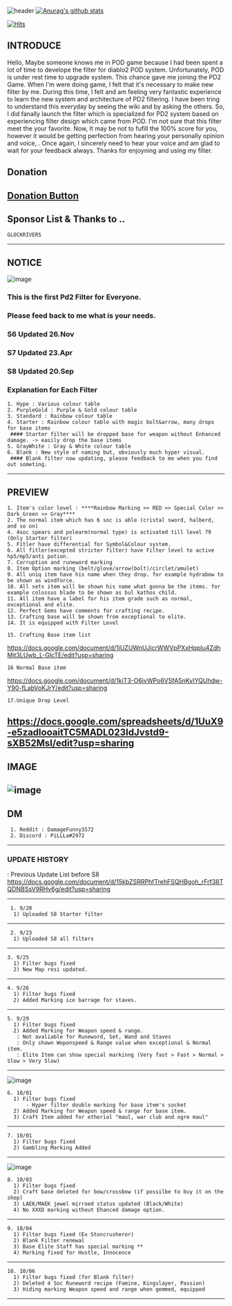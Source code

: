 
![header](https://capsule-render.vercel.app/api?type=Waving&color=gradient&text=%20PiLLLa'sPD2filter%20%20&height=300&fontSize=80)
[![Anurag's github stats](https://github-readme-stats.vercel.app/api?username=PiLLLaa&show_icons=true&theme=synthwave)](https://github.com/PiLLLaa/github-readme-stats)

[![Hits](https://hits.seeyoufarm.com/api/count/incr/badge.svg?url=https%3A%2F%2Fgithub.com%2FPiLLLaa%2Fhit-counter)](https://hits.seeyoufarm.com)
 
 ## INTRODUCE
   Hello, Maybe someone knows me in POD game because I had been spent a lot of time to develope the filter for diablo2 POD system. Unfortunately, POD is under rest time to upgrade system. This chance gave me joining the PD2 Game. When I'm were doing game, I felt that it's necessary to make new filter by me. During this time, I felt and am feeling very fantastic experience to learn the new system and architecture of PD2 filtering. I have been tring to understand this everyday by seeing the wiki and by asking the others. So, I did fanally launch the filter which is specialized for PD2 system based on experiencing filter design which came from POD. I'm not sure that this filter meet the your favorite. Now, It may be not to fufill the 100% score for you, however it would be getting perfection from hearing your personally opinion and voice, . Once again, I sincerely need to hear your voice and am glad to wait for your feedback always. Thanks for enjoyning and using my filter.
 
 ## Donation 

 ## [Donation Button](https://github.com/sponsors/PiLLLaa)

 ## Sponsor List & Thanks to ..
    GLOCKRIVERS

 ----------------------------------------------------------------------------------------------------------------------
 
 ## NOTICE
![image](https://user-images.githubusercontent.com/76995697/210166026-8e409369-9e72-4a38-a1eb-c6a4532b9af1.png)

 ### This is the first Pd2 Filter for Everyone. 
 ### Please feed back to me what is your needs.
 
 ### S6 Updated 26.Nov
 ### S7 Updated 23.Apr
 ### S8 Updated 20.Sep

 ### Explanation for Each Filter 
    1. Hype : Various colour table
    2. PurpleGold : Purple & Gold colour table
    3. Standard : Rainbow colour table
    4. Starter : Rainbow colour table with magic bolt&arrow, many drops for base items
     #### Starter filter will be dropped base for weapon without Enhanced damage. -> easily drop the base items
    5. GrayWhite : Gray & White colour table
    6. Blank : New style of naming but, obviously much hyper visual.
     #### Blank filter now updating, please feedback to me when you find out someting.
 ----------------------------------------------------------------------------------------------------------------------
 ## PREVIEW
    
    1. Item's color level : ****Rainbow Marking >> RED >> Special Color >> Dark_Green >> Gray****
    2. The normal item which has 6 soc is able (cristal sword, halberd, and so on)
    4. 4soc spears and polearm(normal type) is activated till level 79 (Only Starter filter)
    5. Fitler have differential for Symbol&Colour system. 
    6. All fitler(excepted stricter filter) have Filter level to active hp5/mp5/anti potion.
    7. Corruption and runeword marking
    8. Item Option marking (belt/glove/arrow(bolt)/circlet/amulet)
    9. All uniq item have his name when they drop. for example hydrabow to be shown as windforce.
    10. All sets item will be shown his name what gonna be the items. for example colossus blade to be shown as bul kathos child.
    11. All item have a label for his item grade such as normal, exceptional and elite.
    12. Perfect Gems have comments for crafting recipe.
    13. Crafting base will be shown from exceptional to elite.
    14. It is equipped with Filter Level 
           
    15. Crafting Base item list
  https://docs.google.com/document/d/1iUZUWnUJicrWWVpPXxHppIu4ZdhMit3LUwb_L-GIcTE/edit?usp=sharing
    


    16 Normal Base item
  https://docs.google.com/document/d/1kiT3-O6ivWPo6VSfA5nKvIYQUhdw-Y90-fLabVoKJrY/edit?usp=sharing
   
    17.Unique Drop Level
  https://docs.google.com/spreadsheets/d/1UuX9-e5zadlooaitTC5MADL023IdJvstd9-sXB52MsI/edit?usp=sharing
----------------------------------------------------------------------------------------------------------------------   
## IMAGE    
 ![image](https://user-images.githubusercontent.com/76995697/185507965-8546a887-d6c1-4b69-9acb-40fcfad1a71d.png)
----------------------------------------------------------------------------------------------------------------------
## DM 
     1. Reddit : DamageFunny3572
     2. Discord : PiLLLa#2972

----------------------------------------------------------------------------------------------------------------------
### UPDATE HISTORY
   : Previous Update List before S8
  https://docs.google.com/document/d/15kbZSRRPhfTrehFSQHBgoh_rFrf38TQDNBSsV9RHv6g/edit?usp=sharing

----------------------------------------------------------------------------------------------------------------------
     1. 9/20
      1) Uploaded S8 Starter filter
      
----------------------------------------------------------------------------------------------------------------------
     2. 9/23
      1) Uploaded S8 all filters
      
----------------------------------------------------------------------------------------------------------------------
    3. 9/25
      1) Filter bugs fixed
      2) New Map resi updated.
----------------------------------------------------------------------------------------------------------------------
    4. 9/26
      1) Filter bugs fixed
      2) Added Marking ice barrage for staves.
----------------------------------------------------------------------------------------------------------------------
    5. 9/29
      1) Filter bugs fixed
      2) Added Marking for Weapon speed & range.
       : Not avaliable for Runeword, Set, Wand and Staves
       : Only shown Weponspeed & Range value when exceptional & Normal item.
       : Elite Item can show special markinng (Very fast > Fast > Normal > Slow > Very Slow)

----------------------------------------------------------------------------------------------------------------------
![image](https://github.com/PiLLLaa/Pd2/assets/76995697/31c3ba6b-6c7a-4b46-a4ca-a702bc91b9e4)


    6. 10/01
      1) Filter bugs fixed
          - Hyper filter double marking for base item's socket
      2) Added Marking for Weapon speed & range for base item.
      3) Craft Item added for etherial "maul, war club and ogre maul"

----------------------------------------------------------------------------------------------------------------------

    7. 10/01
      1) Filter bugs fixed
      2) Gambling Marking Added

----------------------------------------------------------------------------------------------------------------------

![image](https://github.com/PiLLLaa/Pd2/assets/76995697/7b2668d8-b145-4463-a406-6e0d67fc0d0f)

    8. 10/03
      1) Filter bugs fixed
      2) Craft base deleted for bow/crossbow (if possilbe to buy it on the shop)
      3) LAEK/MAEK jewel mirroed status updated (Black/White)
      4) No XXXD marking without Ehanced damage option.

----------------------------------------------------------------------------------------------------------------------
    9. 10/04
      1) Filter bugs fixed (Ex Stoncrusheror)
      2) Blank Filter renewal
      3) Base Elite Staff has special marking **
      4) Marking fixed for Hustle, Innocence 

----------------------------------------------------------------------------------------------------------------------
    10. 10/06
      1) Filter bugs fixed (for Blank filter)
      2) Deleted 4 Soc Runeword recipe (Famine, Kingslayer, Passion)
      3) Hiding marking Weapon speed and range when gemmed, equipped

----------------------------------------------------------------------------------------------------------------------
